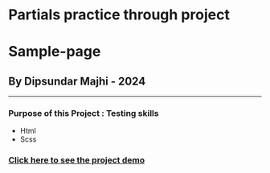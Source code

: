 # Partials practice through project

# Sample-page

## By Dipsundar Majhi - 2024

---

### Purpose of this Project : Testing skills

- Html
- Scss

### [Click here to see the project demo]()
